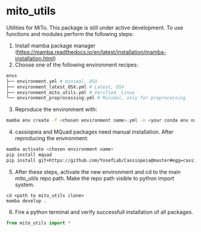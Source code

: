 # mito_utils

Utilities for MiTo.
This package is still under active development. To use functions and modules perform the following steps:

1. Install mamba package manager (https://mamba.readthedocs.io/en/latest/installation/mamba-installation.html)
2. Choose one of the following environment recipes:

```bash
envs
├── environment.yml # minimal, OSX
├── environment_latest_OSX.yml # Latest, OSX
├── environment_mito_utils.yml # Verified, Linux
└── environment_preprocessing.yml # Minimal, only for preprocessing
```

3. Reproduce the environment with:

```bash
mamba env create -f <chosen environment name>.yml -n <your conda env name>
```

4. cassiopeia and MQuad packages need manual installation. After reproducing the environment:

```bash
mamba activate <chosen environment name>
pip install mquad
pip install git+https://github.com/YosefLab/Cassiopeia@master#egg=cassiopeia-lineage
```

5. After these steps, activate the new environment and cd to the main mito_utils repo path.
Make the repo path visible to python import system.

```path
cd <path to mito_utils clone>
mamba develop .
```

6. Fire a python terminal and verify successfull installation of all packages.

```python
from mito_utils import *
```
